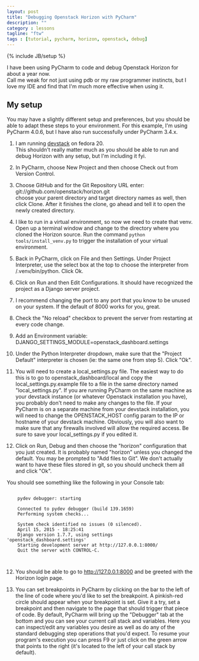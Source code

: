 ```yaml
---
layout: post
title: "Debugging Openstack Horizon with PyCharm"
description: ""
category : lessons
tagline: "ftw"
tags : [tutorial, pycharm, horizon, openstack, debug]
---
```

{% include JB/setup %}

I have been using PyCharm to code and debug Openstack Horizon for about a year now.  
Call me weak for not just using pdb or my raw programmer instincts, but I
love my IDE and find that I'm much more effective when using it.

## My setup

You may have a slightly different setup and preferences, but you should be able to adapt these steps to your environment.
For this example, I'm using PyCharm 4.0.6, but I have also run successfully under PyCharm 3.4.x.

1)  I am running <a href="http://docs.openstack.org/developer/devstack/">devstack</a> on fedora 20.  
  This shouldn't really matter much as you should be able to run and debug Horizon with any setup, but I'm including it fyi.
  
2)  In PyCharm, choose New Project and then choose Check out from Version Control.

3)  Choose GitHub and for the Git Repository URL enter: git://github.com/openstack/horizon.git  
choose your parent directory and target directory names as well, then click Clone.  After it finishes
the clone, go ahead and tell it to open the newly created directory.

4)  I like to run in a virtual environment, so now we need to create that venv.  Open up a terminal window and change
to the directory where you cloned the Horizon source.  Run the command `python tools/install_venv.py` to trigger
the installation of your virtual environment.

5) Back in PyCharm, click on File and then Settings.  Under Project Interpreter, use the select box at the top to choose 
the interpreter from <your local horizon directory>/.venv/bin/python.  Click Ok.

5)  Click on Run and then Edit Configurations.  It should have recognized the project as a Django server project.

6)  I recommend changing the port to any port that you know to be unused on your system.  If the default of 8000 works for you, great.

7) Check the "No reload" checkbox to prevent the server from restarting at every code change.

8) Add an Environment variable:  DJANGO_SETTINGS_MODULE=openstack_dashboard.settings

9) Under the Python Interpreter dropdown, make sure that the "Project Default" interpreter is chosen (ie: the same one from step 5).  Click "Ok".

10) You will need to create a local_settings.py file.  The easiest way to do this is to go to openstack_dashboard/local and copy the local_settings.py.example file
to a file in the same directory named "local_settings.py". If you are running PyCharm on the same machine as your devstack instance
(or whatever Openstack installation you have), you probably don't need to make any changes to the file.  If your PyCharm is on a separate machine from
your devstack installation, you will need to change the OPENSTACK_HOST config param to the IP or hostname of your devstack machine.  Obviously,
you will also want to make sure that any firewalls involved will allow the required access.  Be sure to save your local_settings.py if you edited it.

11) Click on Run, Debug and then choose the "horizon" configuration that you just created.  It is probably named "horizon" unless you changed the default.
You may be prompted to "Add files to Git".  We don't actually want to have these files stored in git, so you should uncheck them all and click "Ok".

You should see something like the following in your Console tab:

``` 

    pydev debugger: starting

    Connected to pydev debugger (build 139.1659)
    Performing system checks...

    System check identified no issues (0 silenced).
    April 15, 2015 - 18:25:41
    Django version 1.7.7, using settings 'openstack_dashboard.settings'
    Starting development server at http://127.0.0.1:8000/
    Quit the server with CONTROL-C.
    
    
```

12) You should be able to go to http://127.0.0.1:8000 and be greeted with the Horizon login page.

13) You can set breakpoints in PyCharm by clicking on the bar to the left of the line of code where
you'd like to set the breakpoint.  A pinkish-red circle should appear when your breakpoint is set.
Give it a try, set a breakpoint and then navigate to the page that should trigger that piece of code.
By default, PyCharm will bring up the "Debugger" tab at the bottom and you can see your current call
stack and variables.  Here you can inspect/edit any variables you desire as well as do any of the
standard debugging step operations that you'd expect.  To resume your program's execution you can
press F9 or just click on the green arrow that points to the right (it's located to the left of your
call stack by default).
